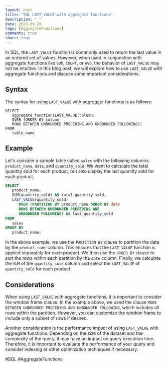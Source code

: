 ```yaml
---
layout: post
title: "SQL LAST_VALUE with aggregate functions"
description: " "
date: 2023-09-28
tags: [AggregateFunctions]
comments: true
share: true
---
```


In SQL, the `LAST_VALUE` function is commonly used to return the last value in an ordered set of values. However, when used in conjunction with aggregate functions like `SUM`, `COUNT`, or `AVG`, the behavior of `LAST_VALUE` may not be intuitive. In this blog post, we will explore how to use `LAST_VALUE` with aggregate functions and discuss some important considerations.

## Syntax
The syntax for using `LAST_VALUE` with aggregate functions is as follows:

```
SELECT 
   aggregate_function(LAST_VALUE(column) 
   OVER (ORDER BY column 
   ROWS BETWEEN UNBOUNDED PRECEDING AND UNBOUNDED FOLLOWING)) 
FROM 
   table_name
```

## Example

Let's consider a sample table called `sales` with the following columns: `product_name`, `date`, and `quantity_sold`. We want to calculate the total quantity sold for each product, but also display the last quantity sold for each product.

```sql
SELECT
   product_name,
   SUM(quantity_sold) AS total_quantity_sold,
   LAST_VALUE(quantity_sold) 
      OVER (PARTITION BY product_name ORDER BY date 
      ROWS BETWEEN UNBOUNDED PRECEDING AND 
      UNBOUNDED FOLLOWING) AS last_quantity_sold
FROM
   sales
GROUP BY
   product_name;
```

In the above example, we use the `PARTITION BY` clause to partition the data by the `product_name` column. This ensures that the `LAST_VALUE` function is applied separately for each product. We then use the `ORDER BY` clause to sort the rows within each partition by the `date` column. Finally, we calculate the `SUM` of the `quantity_sold` column and select the `LAST_VALUE` of `quantity_sold` for each product.

## Considerations

When using `LAST_VALUE` with aggregate functions, it is important to consider the window frame clause. In the example above, we used the clause `ROWS BETWEEN UNBOUNDED PRECEDING AND UNBOUNDED FOLLOWING`, which includes all rows within the partition. However, you can customize the window frame to include only a subset of rows if desired.

Another consideration is the performance impact of using `LAST_VALUE` with aggregate functions. Depending on the size of the dataset and the complexity of the query, it may have an impact on query execution time. Therefore, it is important to evaluate the performance of your query and consider indexing or other optimization techniques if necessary.

#SQL #AggregateFunctions